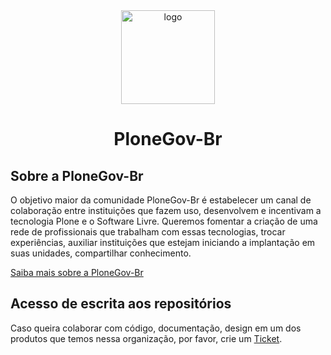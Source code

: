 <div align="center"><img alt="logo" src="https://raw.githubusercontent.com/plonegovbr/plonegovbr/docs/plonegovbr.png" width="150" /></div>

<h1 align="center">PloneGov-Br</h1>

## Sobre a PloneGov-Br

 O objetivo maior da comunidade PloneGov-Br é estabelecer um canal de colaboração entre instituições que fazem uso, desenvolvem e incentivam a tecnologia Plone e o Software Livre. Queremos fomentar a criação de uma rede de profissionais que trabalham com essas tecnologias, trocar experiências, auxiliar instituições que estejam iniciando a implantação em suas unidades, compartilhar conhecimento.

 [Saiba mais sobre a PloneGov-Br](https://plone.org.br/comunidades/gov)

## Acesso de escrita aos repositórios

Caso queira colaborar com código, documentação, design em um dos produtos que temos nessa organização, por favor, crie um [Ticket](https://github.com/plonegovbr/plonegovbr/issues).
